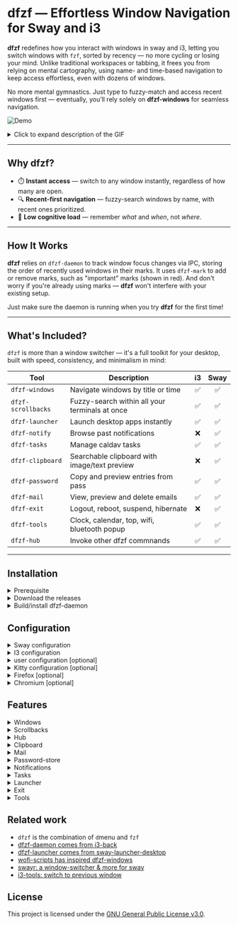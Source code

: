 # dfzf — Effortless Window Navigation for Sway and i3

**dfzf** redefines how you interact with windows in sway and i3, letting you switch windows with `fzf`, sorted by recency — no more cycling or losing your mind. Unlike traditional workspaces or tabbing, it frees you from relying on mental cartography, using name- and time-based navigation to keep access effortless, even with dozens of windows.

No more mental gymnastics. Just type to fuzzy-match and access recent windows first — eventually, you’ll rely solely on **dfzf-windows** for seamless navigation.

![Demo](https://github.com/user-attachments/assets/ab181f25-622b-4aaf-931a-ee5d07371853)
<details>
  <summary>Click to expand description of the GIF</summary>

This GIF shows dfzf-windows in action:
 - List the current windows, recent ones come first
 - Inspect the windows previews, including terminal
 - Mark the windows either as "urgent" or "important"
 - Kills windows one by one until none are left  
 - Bonus: Notice a bit of "inception" in the `dfzf-windows` preview...

  
</details>


---
## Why dfzf?

* ⏱️ **Instant access** — switch to any window instantly, regardless of how many are open.
* 🔍 **Recent-first navigation** — fuzzy-search windows by name, with recent ones prioritized.
* 🧠 **Low cognitive load** — remember *what* and *when*, not *where*.

---
## How It Works

**dfzf** relies on `dfzf-daemon` to track window focus changes via IPC, storing the order of recently used windows in their marks. It uses `dfzf-mark` to add or remove marks, such as "important" marks (shown in red). And don't worry if you're already using marks — **dfzf** won't interfere with your existing setup.

Just make sure the daemon is running when you try **dfzf** for the first time!


---
## What's Included?

`dfzf` is more than a window switcher — it's a full toolkit for your desktop, built with speed, consistency, and minimalism in mind:

| Tool             | Description                                  | i3 | Sway |
|------------------|----------------------------------------------|:--:|:----:|
| `dfzf-windows`   | Navigate windows by title or time            | ✅ | ✅   |
| `dfzf-scrollbacks`   | Fuzzy-search within all your terminals at once            | ✅ | ✅   |
| `dfzf-launcher`  | Launch desktop apps instantly                | ✅ | ✅   |
| `dfzf-notify`    | Browse past notifications                    | ❌ | ✅   |
| `dfzf-tasks`     | Manage caldav tasks                        | ✅ |  ✅   |
| `dfzf-clipboard` | Searchable clipboard with image/text preview | ❌ | ✅   |
| `dfzf-password`  | Copy and preview entries from pass           | ✅ | ✅   |
| `dfzf-mail`      | View, preview and delete emails     | ✅ |  ✅   |
| `dfzf-exit`      | Logout, reboot, suspend, hibernate           | ❌ | ✅   |
| `dfzf-tools`      | Clock, calendar, top, wifi, bluetooth popup      | ✅ |  ✅   |
| `dfzf-hub`   | Invoke other dfzf commnands            | ✅ | ✅   |

---


## Installation

<details>
  <summary>
Prerequisite
  </summary>

In general, dfzf needs:
 
- sway or i3
- fzf 
- kitty version >= 0.41.1 OR alacritty OR foot
- jq version >= 1.7

Moreover, each tool can have specific dependencies described in the `Features` section.



Also be sure `fzf` is accessible from sway/i3, by moving it to `/usr/local/bin/` (instead of default `~/.cargo/bin` place)
  or  setup sway/i3 path correctly
  ```
#~/.config/sway/config
set $PATH /usr/local/bin:/opt/bin:$PATH
  ```
</details>

<details>
  <summary>
    Download the releases
  </summary>

- [Download/copy](https://github.com/parisni/dfzf/releases) the binaries into `/usr/local/bin/` or anywhere in your PATH.
- [Download the deb package](https://github.com/parisni/dfzf/releases), and `sudo dpkg -i` it on debian/ubuntu.
</details>

<details>
<summary>Build/install dfzf-daemon</summary>

```bash
cd dfzf-utils
curl https://sh.rustup.rs -sSf | sh
rustup update nightly
cargo +nightly build --release
find  dfzf-utils  -type f  -executable -name "dfzf-*" |xargs -I@ sudo cp @ /usr/local/bin/
```
</details>

## Configuration

<details>

<summary>Sway configuration</summary>

```bash
exec --no-startup-id dfzf-daemon # reboot to make the daemon running
exec wl-paste --watch cliphist -max-items 1000 store # for dfzf-clipboard  
exec mako # for the dfzf-notifs

set $term kitty -1
#set $term foot
#set $term alacritty

#set $dfzf_term foot --app-id=dfzf-popup -e
set $dfzf_term kitty -1 --class=dfzf-popup -e
bindsym $mod+Tab    exec --no-startup-id $dfzf_term dfzf-windows
bindsym $mod+l      exec --no-startup-id $dfzf_term dfzf-hub

for_window [app_id="^dfzf-popup$"] floating enable, sticky enable, resize set 60 ppt 70 ppt, border pixel 6
# disable floating in general OTW they would stay behind other
for_window [app_id="^(?!dfzf-popup$).*"] floating disable

# optional: hide the tabs
font pango:monospace 0.001
default_border none
default_floating_border none
titlebar_padding 1
titlebar_border_thickness 0
```
</details>
<details>

<summary>I3 configuration</summary>

```bash
exec --no-startup-id dfzf-daemon # reboot to make the daemon running

set $term kitty -1
#set $term foot
#set $term alacritty

#set $dfzf_term foot --app-id=dfzf-popup -e
set $dfzf_term kitty -1 --class=dfzf-popup -e
bindsym $mod+Tab    exec --no-startup-id $dfzf_term dfzf-windows
bindsym $mod+l      exec --no-startup-id $dfzf_term dfzf-hub

for_window [class="^dfzf-popup$"] floating enable, sticky enable, resize set 60 ppt 70 ppt, border pixel 6
# disable floating in general OTW they would stay behind other
for_window [app_id="^(?!dfzf-popup$).*"] floating disable

# optional: hide the tabs
font pango:monospace 0
default_border none
default_floating_border none

# reset font for the bar
bar {
	font pango:monospace 10 # needed 
	status_command i3status
}
```
</details>

<details>
  <summary>user configuration [optional]</summary>

  you can override default configurations:
  ```bash
# ~/.config/dfzf/dfzf.conf

#remove pattern from the window's title
windows_title_rm_pattern=' —[^—]*?— Mozilla Firefox'
# rename the application classes
windows_app_id_map_json='{"evolution": "mail", "kitty": "terminal", "jetbrains-idea-ce": "jetbrains"}'
# assign glyphs to application classes
windows_glyph_rules_json='[
{ "field": "name", "regex": "vim\\b", "glyph": " " },
{ "field": "app_id", "regex": "terminal", "glyph": " " },
{ "field": "app_id", "regex": "firefox", "glyph": " " },
{ "field": "app_id", "regex": "jetbrains", "glyph": " " },
{ "field": "app_id", "regex": "gimp", "glyph": " " },
{ "field": "app_id", "regex": "thunar|nautilus", "glyph": " " },
{ "field": "app_id", "regex": "thunderbird|evolution|geary|mailspring|k9mail|mail", "glyph": " " },
{ "glyph": " " }
]'

# override the exit list and respective commands
exit_options=(
"l: Lock (swaylock)"
"e: Restart GDM"
"s: Lock and Suspend"
"r: Reboot"
"S: Shutdown"
"h: Hibernate"
)

exit_cmd_l='swaylock -e -F -f -k -c 000000'
exit_cmd_e='sudo /usr/bin/systemctl restart gdm'
exit_cmd_s='swaylock -e -F -f -k -c 000000 && systemctl suspend'
exit_cmd_r='sudo reboot'
exit_cmd_S='shutdown now'
exit_cmd_h='sudo /bin/systemctl hibernate'

tools_clock_cmd="tty-clock -c -C 4 -s"
tools_calendar_cmd="~/.venv/3.11.6/bin/khal interactive"
tools_top_cmd="gotop"

```

</details>

<details>
  <summary>Kitty configuration [optional]</summary>

```bash
#~/.config/kitty/kitty.conf
confirm_os_window_close 0
allow_remote_control yes
listen_on unix:/tmp/kitty
```

Windows terminal preview in kitty:

the terminal preview compares the i3/sway window title with the kitty title. In some case there is duplicates, and we cannot determinate the right terminal. So the current hack is to add 2 random characters to the title so that they get unique. For that, you will have to disable kitty title handling and tweak the shell title. Here for zsh:

```bash
#~/.config/kitty/kitty.conf
shell_integration no-title
```

tweak zsh:
```bash
# ~/.oh-my-zsh/lib/termsupport.zsh
  case "$TERM" in
    cygwin|xterm*|putty*|rxvt*|konsole*|ansi|mlterm*|alacritty*|st*|foot*|contour*)
      print -Pn "\e]2;${2:q} /$(< /dev/urandom tr -dc A-Za-z0-9 | head -c 2)\a" # set window name
      print -Pn "\e]1;${1:q} /$(< /dev/urandom tr -dc A-Za-z0-9 | head -c 2)\a" # set tab name
```

</details>




<details>
  <summary>
 Firefox [optional]
  </summary>

Install the below extensions:
- [tabs are windows](https://addons.mozilla.org/en-US/firefox/addon/tabs-are-windows/reviews/?utm_source=firefox-browser&utm_medium=firefox-browser&utm_content=addons-manager-reviews-link)
- [hostname in windows title](https://addons.mozilla.org/en-US/firefox/addon/hostname-in-window-title/reviews/?utm_source=firefox-browser&utm_medium=firefox-browser&utm_content=addons-manager-reviews-link)
I use this template `{title} - {href} —`, together with this variable in dfzf config to bring perfect ff titles.

```bash
  # remove pattern from the window's title
windows_title_rm_pattern=' —[^—]*?— Mozilla Firefox'
```


</details>

<details>
  <summary>
 Chromium [optional]
  </summary>

Install the below extensions:
- [new-tab-new-window](https://chromewebstore.google.com/detail/new-tab-new-window/dndlcbaomdoggooaficldplkcmkfpgff)
- either [URL in title](https://chromewebstore.google.com/detail/url-in-title/ignpacbgnbnkaiooknalneoeladjnfgb?hl=en) or [Title morph](https://chromewebstore.google.com/detail/title-morph/ajlggpkmjdilpiamlofcmjckeabiecea)

</details>


## Features

<details>
  <summary>
    Windows
  </summary>

- windows ordered by last access
- cycle previous window
- Return: focus window
- focus window with enter
- `A`: reload windows
- `B`: color blue
- `G`: color green
- `O`: color blue
- `R`: color red
- `ctrl-b`: select color blue
- `ctrl-g`: select color green
- `ctrl-o`: select color blue
- `ctrl-r`: select color red
- `ctrl-k`: kill window
- `terminal scrollback preview (kitty only)
- `ctrl-u`: toggle urgent  (yellow color)
- `ctrl-i`: toggle important (red color)
- `ctrl-j`: preview windows
- `escape`: return to current windows (works after previews)

  ```bash
    sudo apt install jq
  ```

  ![Image](https://github.com/user-attachments/assets/ab76602c-9e04-4a08-bb9d-dcee16413fce)
</details>

<details>
  <summary>
 Scrollbacks
  </summary>

  Scrollbacks let you fuzzy-search across all your terminal histories (Kitty only) and focus the right one — great for digging up lost work from vague command memories.

</details>

<details>
  <summary>
 Hub
  </summary>

  The hub lets you launch any dfzf command with a single keystroke — one keybinding to rule them all.

- `b`: Bluetooth
- `c`: Clipboard
- `d`: Date
- `e`: exit
- `g`: Gotop
- `k`: Calendar
- `l`: launcher
- `m`: Mail
- `n`: Notif
- `p`: Password
- `s`: Scrollback
- `t`: Task
- `w`: Wifi

  ![Image](https://github.com/user-attachments/assets/1aa98ea6-3b59-48fc-9eea-1673857ed019)
</details>



<details>
  <summary>
 Clipboard
  </summary>

- content preview with bat
- image preview with kitten

  ```bash
    sudo apt install jq cliphist wl-clipboard batcat
  ```

  ![Image](https://github.com/user-attachments/assets/e339b0d0-d010-43a9-9ce6-9b94f11c02a2)
</details>

<details>
  <summary>
Mail
  </summary>

  - list latest mails
  - preview text mails
  - `ctrl-j`: preview html mails in the browser
  
  ```bash
    sudo apt install jq himalaya
  ```
</details>

<details>
  <summary>
Password-store
  </summary>


  - `Return`: copy content
  - `ctrl-j`: preview content
 
  ```bash
    sudo apt install pass wl-clipboard
  ```
  ![Image](https://github.com/user-attachments/assets/2ebeec63-3ee8-4a47-9b8c-988c8cb5ffeb)
</details>

<details>
  <summary>
 Notifications
  </summary>


  - list notification ordered
  - `Return`: notification action
  - `ctrl-k`: kill notification
  - `ctrl-h`: toggle notif history
  
  ```bash
    sudo apt install jq mako-notifier
  ```
  ![Image](https://github.com/user-attachments/assets/645934df-c121-4f46-96d9-6b616f4b66cf)
</details>

<details>
  <summary>
 Tasks
  </summary>

  Manage caldav tasks:

  - `ctrl-t`: new task
  - `ctrl-e`: edit task
  - `ctrl-k`: delete task
  - `ctrl-d`: set status done for task
  - `ctrl-r`: sync tasks with remote caldav
  - `ctrl-l`: choose the collection
  
  ```bash
    pip install todoman vdirsyncer
  ```
</details>

<details>
  <summary>
 Launcher
  </summary>


  - list desktop applications
  - fire application
  
  ```bash
    sudo apt install jq gawk
  ```
  ![Image](https://github.com/user-attachments/assets/257e278d-e537-4c17-a1c9-7f5b876cb30b)
</details>

<details>
  <summary>
    Exit
  </summary>


  - hibernate
  - reboot
  - shutdown
  - logout

  ![Image](https://github.com/user-attachments/assets/2e60004a-f3a4-4336-a42e-576292f77e47)
</details>

<details>
  <summary>
    Tools
  </summary>

  Set of tools not related with fzf, but useful even to drop the sway bar.

  - resource usage: top, htop, gotop ...
  - calendar: khal, calcurse ...
  - clock: tty-clock ...
  - wifi
  - bluetooth

![Image](https://github.com/user-attachments/assets/dfb1ef58-38e0-44c1-b85b-5a8d0d99f0d4)
![Image](https://github.com/user-attachments/assets/ad0813b3-0090-4541-9077-f228508c9923)
![Image](https://github.com/user-attachments/assets/ba17b777-5136-4172-b065-39a1fc8b7ed5)
</details>

## Related work

- `dfzf` is the combination of `d`menu and `fzf` 
- [dfzf-daemon comes from i3-back](https://github.com/Cretezy/i3-back)
- [dfzf-launcher comes from sway-launcher-desktop](https://github.com/Biont/sway-launcher-desktop/tree/master)
- [wofi-scripts has inspired dfzf-windows](https://github.com/tobiaspc/wofi-scripts)
- [swayr: a window-switcher & more for sway](https://sr.ht/~tsdh/swayr/)
- [i3-tools: switch to previous window](https://github.com/dinAlt/i3-tools)


## License

This project is licensed under the [GNU General Public License v3.0](https://www.gnu.org/licenses/gpl-3.0.html).
